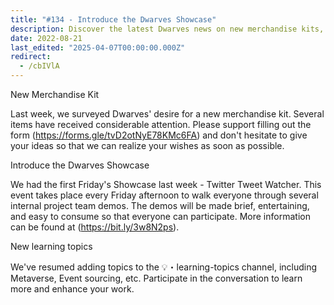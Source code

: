 ```yaml
---
title: "#134 - Introduce the Dwarves Showcase"
description: Discover the latest Dwarves news on new merchandise kits, Friday Showcase demos, and fresh learning topics like Metaverse and Event sourcing to boost your skills.
date: 2022-08-21
last_edited: "2025-04-07T00:00:00.000Z"
redirect:
  - /cbIVlA
---
```


New Merchandise Kit

Last week, we surveyed Dwarves' desire for a new merchandise kit. Several items have received considerable attention. Please support filling out the form (<https://forms.gle/tvD2otNyE78KMc6FA>) and don't hesitate to give your ideas so that we can realize your wishes as soon as possible.

Introduce the Dwarves Showcase

We had the first Friday's Showcase last week - Twitter Tweet Watcher. This event takes place every Friday afternoon to walk everyone through several internal project team demos. The demos will be made brief, entertaining, and easy to consume so that everyone can participate. More information can be found at (<https://bit.ly/3w8N2ps>).

New learning topics

We've resumed adding topics to the 💡・learning-topics channel, including Metaverse, Event sourcing, etc. Participate in the conversation to learn more and enhance your work.
